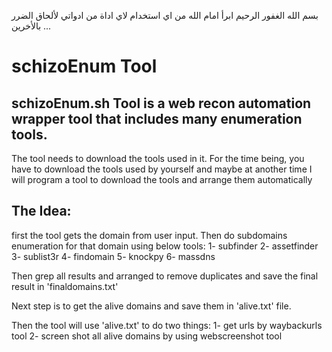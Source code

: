 بسم الله الغفور الرحيم
ابرأ امام الله من اي استخدام لاي اداة من ادواتي لألحاق الضرر بالأخرين ...
# schizoEnum Tool

## schizoEnum.sh Tool is a web recon automation wrapper tool that includes many enumeration tools.
The tool needs to download the tools used in it. For the time being, you have to download the tools used by yourself and maybe at another time I will program a tool to download the tools and arrange them automatically

## The Idea:
first the tool gets the domain from user input. Then do subdomains enumeration for that domain using below tools:
1- subfinder
2- assetfinder
3- sublist3r
4- findomain
5- knockpy
6- massdns

Then grep all results and arranged to remove duplicates and save the final result in 'finaldomains.txt'

Next step is to get the alive domains and save them in 'alive.txt' file.

Then the tool will use 'alive.txt' to do two things:
1- get urls by waybackurls tool
2- screen shot all alive domains by using webscreenshot tool

